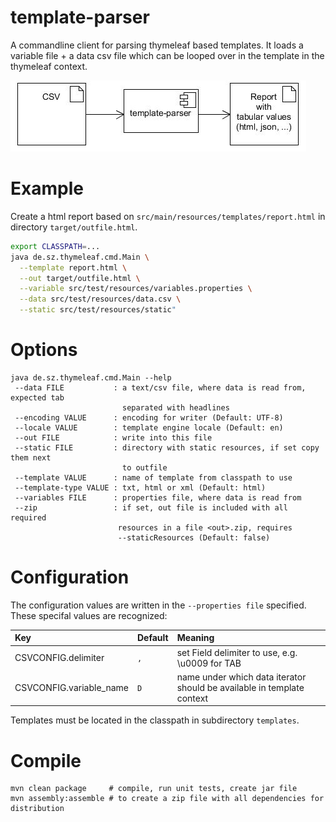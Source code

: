 # template-parser

A commandline client for parsing thymeleaf based templates. It loads a variable file + a data csv file which can be looped over in the template in the thymeleaf context.

![template-parser overview](template-parser.jpg)

# Example

Create a html report based on `src/main/resources/templates/report.html` in directory `target/outfile.html`.

```bash
export CLASSPATH=...
java de.sz.thymeleaf.cmd.Main \
  --template report.html \
  --out target/outfile.html \
  --variable src/test/resources/variables.properties \
  --data src/test/resources/data.csv \
  --static src/test/resources/static"
```

# Options

```
java de.sz.thymeleaf.cmd.Main --help
 --data FILE           : a text/csv file, where data is read from, expected tab
                         separated with headlines
 --encoding VALUE      : encoding for writer (Default: UTF-8)
 --locale VALUE        : template engine locale (Default: en)
 --out FILE            : write into this file
 --static FILE         : directory with static resources, if set copy them next
                         to outfile
 --template VALUE      : name of template from classpath to use
 --template-type VALUE : txt, html or xml (Default: html)
 --variables FILE      : properties file, where data is read from
 --zip                 : if set, out file is included with all required
                        resources in a file <out>.zip, requires
                        --staticResources (Default: false)
```

# Configuration

The configuration values are written in the `--properties file` specified. These specifal values are recognized:

| Key | Default | Meaning | 
|:- |:-|:-|
|CSVCONFIG.delimiter|`,` | set Field delimiter to use, e.g. \u0009 for TAB |
| CSVCONFIG.variable_name | `D` | name under which data iterator should be available in template context |

Templates must be located in the classpath in subdirectory `templates`.

# Compile

```
mvn clean package     # compile, run unit tests, create jar file
mvn assembly:assemble # to create a zip file with all dependencies for distribution
```
